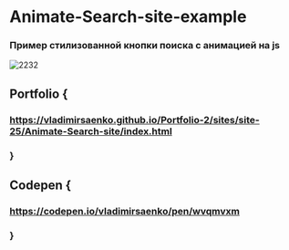 # Animate-Search-site-example
 
### Пример стилизованной кнопки поиска с анимацией на js

![2232](https://user-images.githubusercontent.com/56477695/118030206-a8384800-b36d-11eb-9e6f-ed6804ae82b6.png)

## Portfolio {

### https://vladimirsaenko.github.io/Portfolio-2/sites/site-25/Animate-Search-site/index.html

### }

## Codepen {

### https://codepen.io/vladimirsaenko/pen/wvqmvxm

### }
